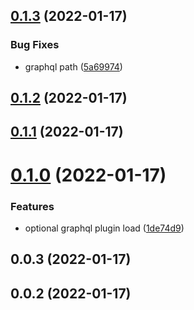 ## [0.1.3](https://github.com/dsznajder/eslint-config-dsznajder/compare/v0.1.2...v0.1.3) (2022-01-17)


### Bug Fixes

* graphql path ([5a69974](https://github.com/dsznajder/eslint-config-dsznajder/commit/5a69974b6d5837a993fcab5919bdfd6c72316842))

## [0.1.2](https://github.com/dsznajder/eslint-config-dsznajder/compare/v0.1.1...v0.1.2) (2022-01-17)

## [0.1.1](https://github.com/dsznajder/eslint-config-dsznajder/compare/v0.1.0...v0.1.1) (2022-01-17)

# [0.1.0](https://github.com/dsznajder/eslint-config-dsznajder/compare/v0.0.3...v0.1.0) (2022-01-17)


### Features

* optional graphql plugin load ([1de74d9](https://github.com/dsznajder/eslint-config-dsznajder/commit/1de74d96fc45865f8cedb4acea375f221d42f0e1))

## 0.0.3 (2022-01-17)

## 0.0.2 (2022-01-17)

